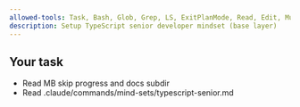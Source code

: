 ```yaml
---
allowed-tools: Task, Bash, Glob, Grep, LS, ExitPlanMode, Read, Edit, MultiEdit, Write, NotebookRead, NotebookEdit, WebFetch, TodoWrite, WebSearch, mcp__zen__chat, mcp__zen__thinkdeep, mcp__zen__planner, mcp__zen__consensus, mcp__zen__codereview, mcp__zen__precommit, mcp__zen__debug, mcp__zen__secaudit, mcp__zen__docgen, mcp__zen__analyze, mcp__zen__refactor, mcp__zen__tracer, mcp__zen__testgen, mcp__zen__challenge, mcp__zen__listmodels, mcp__zen__version, mcp__brave-search__brave_web_search, mcp__brave-search__brave_local_search, mcp__sequential-thinking__sequentialthinking, mcp__context7__resolve-library-id, mcp__context7__get-library-docs, ListMcpResourcesTool, ReadMcpResourceTool, mcp__lmt__validateMermaidDiagram
description: Setup TypeScript senior developer mindset (base layer)
---
```


## Your task

- Read MB skip progress and docs subdir
- Read .claude/commands/mind-sets/typescript-senior.md